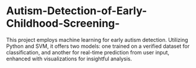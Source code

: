 # Autism-Detection-of-Early-Childhood-Screening-
This project employs machine learning for early autism detection. Utilizing Python and SVM, it offers two models: one trained on a verified dataset for classification, and another for real-time prediction from user input, enhanced with visualizations for insightful analysis.
